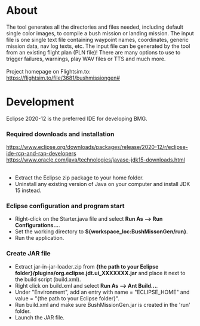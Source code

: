 # About

The tool generates all the directories and files needed, including default single color images, to compile a bush mission or landing mission. The input file is one single text file containing waypoint names, coordinates, generic mission data, nav log texts, etc. The input file can be generated by the tool from an existing flight plan (PLN file)! There are many options to use to trigger failures, warnings, play WAV files or TTS and much more.<br>
<br>
Project homepage on Flightsim.to:<br>
https://flightsim.to/file/3681/bushmissiongen#

# Development

Eclipse 2020-12 is the preferred IDE for developing BMG.

### Required downloads and installation

https://www.eclipse.org/downloads/packages/release/2020-12/r/eclipse-ide-rcp-and-rap-developers<br>
https://www.oracle.com/java/technologies/javase-jdk15-downloads.html<br>
<br>
* Extract the Eclipse zip package to your home folder.
* Uninstall any existing version of Java on your computer and install JDK 15 instead.

### Eclipse configuration and program start

* Right-click on the Starter.java file and select <b>Run As --> Run Configurations...</b>.
* Set the working directory to <b>${workspace_loc:BushMissonGen/run}</b>.
* Run the application.

### Create JAR file

* Extract jar-in-jar-loader.zip from <b>{the path to your Eclipse folder}/plugins/org.eclipse.jdt.ui_XXXXXXX.jar</b> and place it next to the build script (build.xml).
* Right click on build.xml and select <b>Run As --> Ant Build...</b>.
* Under "Environment", add an entry with name = "ECLIPSE_HOME" and value = "{the path to your Eclipse folder}".
* Run build.xml and make sure BushMissionGen.jar is created in the 'run' folder.
* Launch the JAR file.
